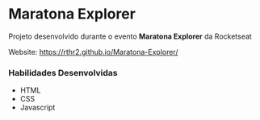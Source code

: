 # Maratona Explorer
Projeto desenvolvido durante o evento **Maratona Explorer** da Rocketseat

Website: https://rthr2.github.io/Maratona-Explorer/

### Habilidades Desenvolvidas 
 - HTML 
 - CSS 
 - Javascript 
